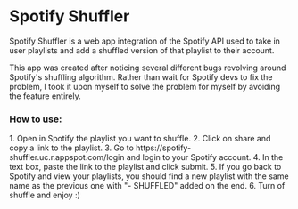<h1>Spotify Shuffler</h1>
Spotify Shuffler is a web app integration of the Spotify API used to take in user playlists and add a shuffled version of that playlist to their account.

This app was created after noticing several different bugs revolving around Spotify's shuffling algorithm. Rather than wait for Spotify devs to fix the problem, I took it upon myself to solve the problem for myself by avoiding the feature entirely.

<h3>How to use:</h3>
1. Open in Spotify the playlist you want to shuffle.
2. Click on share and copy a link to the playlist.
3. Go to https://spotify-shuffler.uc.r.appspot.com/login and login to your Spotify account.
4. In the text box, paste the link to the playlist and click submit.
5. If you go back to Spotify and view your playlists, you should find a new playlist with the same name as the previous one with "- SHUFFLED" added on the end.
6. Turn of shuffle and enjoy :)
